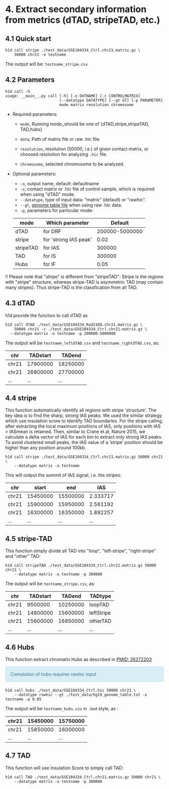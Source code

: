 # 4. Extract secondary information from metrics (dTAD, stripeTAD, etc.)

## 4.1 Quick start

```shell
h1d call stripe ./test_data/GSE104334_Ctrl.chr21.matrix.gz \
	50000 chr21 -o testname
```

The output will be: `testname_stripe.csv`

## 4.2 Parameters

```
h1d call -h
usage: __main__.py call [-h] [-o OUTNAME] [-c CONTROLMATRIX]
                        [--datatype DATATYPE] [--gt GT] [-p PARAMETER]
                        mode matrix resolution chromosome
```

- Required parameters:

  - `mode`, Running mode,,should be one of {dTAD,stripe,stripeTAD, TAD,hubs}

  - `data`, Path of matrix file or raw .hic file.
  - `resolution`, resolution (50000, i.e.) of given contact matrix, or choosed resolution for analyzing `.hic` file.
  - `chromosome`, selected chromosome to be analyzed.

- Optional parameters:

  - `-o`,  output name, default: defaultname
  - `-c`, contact matrix or .hic file of control sample, which is required when using "dTAD" mode.
  - `--datatype`, type of input data: "matrix" (default) or "rawhic".
  - `--gt`, [genome table file](https://h1d.readthedocs.io/en/latest/overview.html#input-format) when using raw .hic data.
  - `-p`, parameters  for particular mode:

  | mode      | Which parameter       | Default        |
  | --------- | --------------------- | -------------- |
  | dTAD      | for DRF               | 200000-5000000 |
  | stripe    | for 'strong IAS peak' | 0.02           |
  | stripeTAD | for IAS               | 300000         |
  | TAD       | for IS                | 300000         |
  | Hubs      | for IF                | 0.05           |



!! Please note that "stripe" is different from "stripeTAD": Stripe is the regions with "stripe" structure, whereas stripe-TAD is asymmetric TAD (may contain many stripes). Thus stripe-TAD is the classfication from all TAD.



## 4.3 dTAD

h1d provide the function to call dTAD as 

```shell
h1d call dTAD ./test_data/GSE104334_Rad21KD.chr21.matrix.gz \
	50000 chr21 -c ./test_data/GSE104334_Ctrl.chr21.matrix.gz \
  --datatype matrix -o testname -p 200000-5000000
```

The output will be `testname_leftdTAD.csv` and `testname_rightdTAD.csv`, as:

| chr   | TADstart | TADend   |
| ----- | -------- | -------- |
| chr21 | 17900000 | 18250000 |
| chr21 | 26800000 | 27700000 |
| ...   | ...      | ...      |



## 4.4 stripe

This function automatically identify all regions with stripe 'structure'. The key idea is to find the sharp, strong IAS peaks. We used the similar strategy which use insulation score to identify TAD boundaries. For the stripe calling, after extracting the local maximum positions of IAS, only positions with IAS > IASmean is retained. Then, similar to Crane et.al, Nature 2015, we calculate a delta vector of IAS for each bin to extract only strong IAS peaks. To avoid clustered small peaks, the IAS value of a ‘stripe’ position should be higher than any position around 100kb. 

``` shell
h1d call stripe ./test_data/GSE104334_Ctrl.chr21.matrix.gz 50000 chr21 \
	--datatype matrix -o testname
```

This will output the summit of IAS signal, i.e. the stripes:

| chr   | start    | end      | IAS      |
| ----- | -------- | -------- | -------- |
| chr21 | 15450000 | 15500000 | 2.333717 |
| chr21 | 15900000 | 15950000 | 2.561192 |
| chr21 | 16300000 | 16350000 | 1.892257 |
| ...   | ...      | ...      | ...      |



## 4.5 stripe-TAD

This function simply divide all TAD into "loop", "left-stripe", "right-stripe" and "other" TAD:

``` shell
h1d call stripeTAD ./test_data/GSE104334_Ctrl.chr21.matrix.gz 50000 chr21 \
	--datatype matrix -o testname -p 300000
```

The output will be `testname_stripe.csv`, as:

| chr   | TADstart | TADend   | TADtype    |
| ----- | -------- | -------- | ---------- |
| chr21 | 9500000  | 10250000 | loopTAD    |
| chr21 | 14800000 | 15600000 | leftStripe |
| chr21 | 15600000 | 16850000 | otherTAD   |
| ...   | ...      | ...      | ...        |

## 4.6 Hubs

This function extract chromatin Hubs as described in [PMID: 26272203](https://pubmed.ncbi.nlm.nih.gov/26272203/)

<div style="padding: 15px; border: 1px solid transparent; border-color: transparent; margin-bottom: 20px; border-radius: 4px; color: #31708f; background-color: #d9edf7; border-color: #bce8f1;"> Comutation of hubs requires rawhic input </div>

```shell
h1d call hubs ./test_data/GSE104334_Ctrl.hic 50000 chr21 \
	--datatype rawhic --gt ./test_data/hg19_genome_table.txt -o testname -p 0.05
```

The output will be `testname_hubs.csv` in `.bed` style, as :

| chr21 | 15450000 | 15750000 |
| ----- | -------- | -------- |
| chr21 | 15850000 | 16000000 |
| ...   | ...      | ...      |

## 4.7 TAD

This function will use Insulation Score to simply call TAD:

```shell
h1d call TAD ./test_data/GSE104334_Ctrl.chr21.matrix.gz 50000 chr21 \
	--datatype matrix -o testname -p 300000
```

